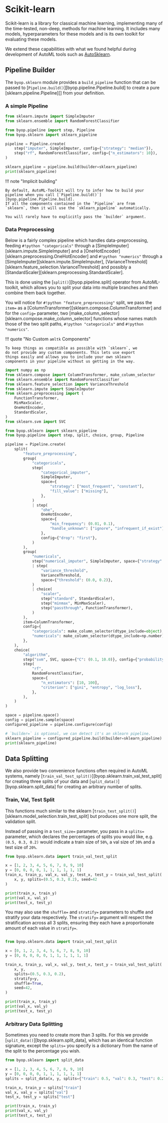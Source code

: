# Scikit-learn
Scikit-learn is a library for classical machine learning,
implementing many of the time-tested, non-deep, methods for
machine learning. It includes many models, hyperparameters
for these models and is its own toolkit for evaluating
these models.

We extend these capabilities with what we found helpful
during development of AutoML tools such as
[AutoSklearn](https://automl.github.io/auto-sklearn/master/).

## Pipeline Builder
The `byop.sklearn` module provides a `build_pipeline` function
that can be passed to [`Pipeline.build()`][byop.pipeline.Pipeline.build]
to create a pure [sklearn.pipeline.Pipeline][] from your definition.

### A simple Pipeline

```python exec="true" source="material-block" result="python" title="A simple Pipeline" hl_lines="12"
from sklearn.impute import SimpleImputer
from sklearn.ensemble import RandomForestClassifier

from byop.pipeline import step, Pipeline
from byop.sklearn import sklearn_pipeline

pipeline = Pipeline.create(
    step("imputer", SimpleImputer, config={"strategy": "median"}),
    step("rf", RandomForestClassifier, config={"n_estimators": 10}),
)

sklearn_pipeline = pipeline.build(builder=sklearn_pipeline)
print(sklearn_pipeline)
```

!!! note "Implicit building"

    By default, AutoML-Toolkit will try to infer how to build your
    pipeline when you call [`Pipeline.build()`][byop.pipeline.Pipeline.build].
    If all the components contained in the `Pipeline` are from
    `sklearn`, then it will use the `sklearn_pipeline` automatically.

    You will rarely have to explicitly pass the `builder` argument.

### Data Preprocessing
Below is a fairly complex pipeline which handles data-preprocessing,
feeding `#!python "categoricals"` through a
[SimpleImputer][sklearn.impute.SimpleImputer] and a
[OneHotEncoder][sklearn.preprocessing.OneHotEncoder] and
`#!python "numerics"` through a
[SimpleImputer][sklearn.impute.SimpleImputer],
[VarianceThreshold][sklearn.feature_selection.VarianceThreshold]
and possibly a [StandardScaler][sklearn.preprocessing.StandardScaler].

This is done using the [`split()`][byop.pipeline.split] operator
from AutoML-toolkit, which allows you to split your data into
multiple branches and then combine them back together.

You will notice for `#!python "feature_preprocessing"` split, we
pass the `item=` as a [ColumnTransformer][sklearn.compose.ColumnTransformer]
and for the `config=` parameter, two [make_column_selector][sklearn.compose.make_column_selector]
functions whose names match those of the two split paths, `#!python "categoricals"`
and `#!python "numerics"`.

!!! quote "No Custom `amltk` Components"

    To keep things as compatible as possible with `sklearn`, we
    do not provide any custom components. This lets use export
    things easily and allows you to include your own sklearn
    components in your pipeline without us getting in the way.


```python exec="true" source="material-block" result="python" title="A complex Pipeline" hl_lines="53 54 55 56 57"
import numpy as np
from sklearn.compose import ColumnTransformer, make_column_selector
from sklearn.ensemble import RandomForestClassifier
from sklearn.feature_selection import VarianceThreshold
from sklearn.impute import SimpleImputer
from sklearn.preprocessing import (
    FunctionTransformer,
    MinMaxScaler,
    OneHotEncoder,
    StandardScaler,
)
from sklearn.svm import SVC

from byop.sklearn import sklearn_pipeline
from byop.pipeline import step, split, choice, group, Pipeline

pipeline = Pipeline.create(
    split(
        "feature_preprocessing",
        group(
            "categoricals",
            step(
                "categorical_imputer",
                SimpleImputer,
                space={
                    "strategy": ["most_frequent", "constant"],
                    "fill_value": ["missing"],
                },
            )
            | step(
                "ohe",
                OneHotEncoder,
                space={
                    "min_frequency": (0.01, 0.1),
                    "handle_unknown": ["ignore", "infrequent_if_exist"],
                },
                config={"drop": "first"},
            )
        ),
        group(
            "numericals",
            step("numerical_imputer", SimpleImputer, space={"strategy": ["mean", "median"]})
            | step(
                "variance_threshold",
                VarianceThreshold,
                space={"threshold": (0.0, 0.2)},
            )
            | choice(
                "scaler",
                step("standard", StandardScaler),
                step("minmax", MinMaxScaler),
                step("passthrough", FunctionTransformer),
            )
        ),
        item=ColumnTransformer,
        config={
            "categoricals": make_column_selector(dtype_include=object),
            "numericals": make_column_selector(dtype_include=np.number),
        },
    ),
    choice(
        "algorithm",
        step("svm", SVC, space={"C": (0.1, 10.0)}, config={"probability": True}),
        step(
            "rf",
            RandomForestClassifier,
            space={
                "n_estimators": [10, 100],
                "criterion": ["gini", "entropy", "log_loss"],
            },
        ),
    )
)

space = pipeline.space()
config = pipeline.sample(space)
configured_pipeline = pipeline.configure(config)

# `builder=` is optional, we can detect it's an sklearn pipeline.
sklearn_pipeline = configured_pipeline.build(builder=sklearn_pipeline)
print(sklearn_pipeline)
```

## Data Splitting
We also provide two convenience functions often required in AutoML
systems, namely [`train_val_test_split()`][byop.sklearn.train_val_test_split]
for creating three splits of your data and
[`split_data()`][byop.sklearn.split_data] for creating an arbitrary number
of splits.

### Train, Val, Test Split
This functions much similar to the sklearn
[`train_test_split()`][sklearn.model_selection.train_test_split] but produces one more
split, the validation split.

Instead of passing in a `test_size=` parameter, you pass in a
`splits=` parameter, which declares the percentages of splits you
would like, e.g. `(0.5, 0.3, 0.2)` would indicate a train size of `50%`,
a val size of `30%` and a test size of `20%`.

```python exec="true" source="material-block" result="python" title="Train, Val, Test Split"
from byop.sklearn.data import train_val_test_split

x = [1, 2, 3, 4, 5, 6, 7, 8, 9, 10]
y = [0, 0, 0, 0, 1, 1, 1, 1, 1, 1]
train_x, train_y, val_x, val_y, test_x, test_y = train_val_test_split(
    x, y, splits=(0.5, 0.3, 0.2), seed=42
)

print(train_x, train_y)
print(val_x, val_y)
print(test_x, test_y)
```

You may also use the `shuffle=` and `stratify=` parameters to
shuffle and stratify your data respectively. The `stratify=` argument
will respect the stratification across all 3 splits, ensuring they each
have a proportionate amount of each value in `stratify=`.

```python exec="true" source="material-block" result="python" title="Train, Val, Test Split with Shuffle and Stratify" hl_lines="10 11"

from byop.sklearn.data import train_val_test_split

x = [0, 1, 2, 3, 4, 5, 6, 7, 8, 9, 10]
y = [0, 0, 0, 0, 0, 1, 1, 1, 1, 1, 1]

train_x, train_y, val_x, val_y, test_x, test_y = train_val_test_split(
    x, y,
    splits=(0.5, 0.3, 0.2),
    stratify=y,
    shuffle=True,
    seed=42,
)

print(train_x, train_y)
print(val_x, val_y)
print(test_x, test_y)
```

### Arbitrary Data Splitting
Sometimes you need to create more than 3 splits. For this we provide
[`split_data()`][byop.sklearn.split_data], which has an identical function
signature, except the `splits=` you specify is a dictionary from the name
of the split to the percentage you wish.

```python exec="true" source="material-block" result="python" title="Arbitrary Data Splitting"
from byop.sklearn import split_data

x = [1, 2, 3, 4, 5, 6, 7, 8, 9, 10]
y = [0, 0, 0, 0, 1, 1, 1, 1, 1, 1]
splits = split_data(x, y, splits={"train": 0.5, "val": 0.3, "test": 0.2}, seed=42)

train_x, train_y = splits["train"]
val_x, val_y = splits["val"]
test_x, test_y = splits["test"]

print(train_x, train_y)
print(val_x, val_y)
print(test_x, test_y)
```

